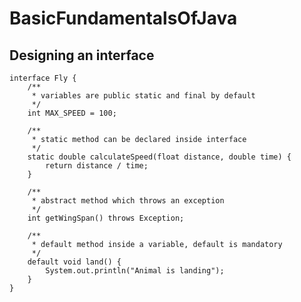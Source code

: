 # BasicFundamentalsOfJava

## Designing an interface

    interface Fly {
        /**
         * variables are public static and final by default
         */
        int MAX_SPEED = 100;
    
        /**
         * static method can be declared inside interface
         */
        static double calculateSpeed(float distance, double time) {
            return distance / time;
        }
    
        /**
         * abstract method which throws an exception
         */
        int getWingSpan() throws Exception;
    
        /**
         * default method inside a variable, default is mandatory
         */
        default void land() {
            System.out.println("Animal is landing");
        }
    }

